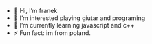 - 👋 Hi, I’m franek
- 👀 I’m interested playing giutar and programing
- 🌱 I’m currently learning javascript and c++
- ⚡ Fun fact: im from poland.

